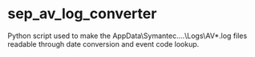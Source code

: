 sep_av_log_converter
====================

Python script used to make the AppData\Symantec\....\Logs\AV\*.log files readable through date conversion and event code lookup.
